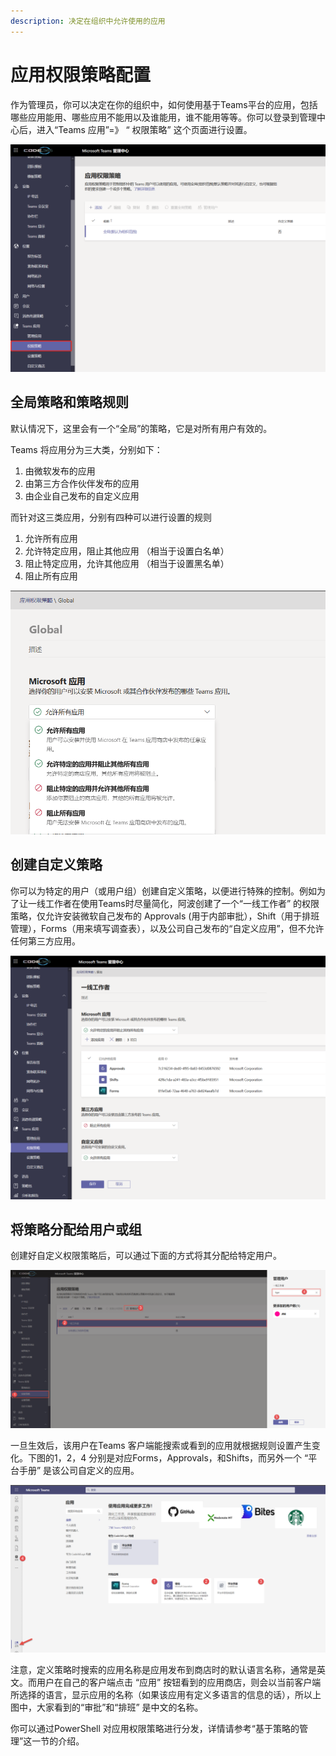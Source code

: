 ```yaml
---
description: 决定在组织中允许使用的应用
---
```


# 应用权限策略配置

作为管理员，你可以决定在你的组织中，如何使用基于Teams平台的应用，包括哪些应用能用、哪些应用不能用以及谁能用，谁不能用等等。你可以登录到管理中心后，进入“Teams 应用”=》 “ 权限策略” 这个页面进行设置。

![](<../.gitbook/assets/图片 (193).png>)

## 全局策略和策略规则

默认情况下，这里会有一个“全局”的策略，它是对所有用户有效的。

Teams 将应用分为三大类，分别如下：

1. 由微软发布的应用
2. 由第三方合作伙伴发布的应用
3. 由企业自己发布的自定义应用

而针对这三类应用，分别有四种可以进行设置的规则

1. 允许所有应用
2. 允许特定应用，阻止其他应用 （相当于设置白名单）
3. 阻止特定应用，允许其他应用 （相当于设置黑名单）
4. 阻止所有应用

![](<../.gitbook/assets/图片 (195).png>)

## 创建自定义策略

你可以为特定的用户（或用户组）创建自定义策略，以便进行特殊的控制。例如为了让一线工作者在使用Teams时尽量简化，阿波创建了一个“一线工作者” 的权限策略，仅允许安装微软自己发布的 Approvals (用于内部审批），Shift（用于排班管理），Forms（用来填写调查表），以及公司自己发布的“自定义应用”，但不允许任何第三方应用。

![](<../.gitbook/assets/图片 (196).png>)

## 将策略分配给用户或组

创建好自定义权限策略后，可以通过下面的方式将其分配给特定用户。

![](<../.gitbook/assets/图片 (197).png>)

一旦生效后，该用户在Teams 客户端能搜索或看到的应用就根据规则设置产生变化。下图的1，2，4 分别是对应Forms，Approvals，和Shifts，而另外一个 “平台手册” 是该公司自定义的应用。

![](<../.gitbook/assets/图片 (198).png>)

注意，定义策略时搜索的应用名称是应用发布到商店时的默认语言名称，通常是英文。而用户在自己的客户端点击 “应用” 按钮看到的应用商店，则会以当前客户端所选择的语言，显示应用的名称（如果该应用有定义多语言的信息的话），所以上图中，大家看到的“审批”和“排班” 是中文的名称。


你可以通过PowerShell 对应用权限策略进行分发，详情请参考“基于策略的管理”这一节的介绍。

